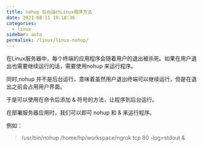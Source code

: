 ```yaml
---
title: nohup 后台运行Linux程序方法
date: 2021-08-11 19:18:36
categories: 
  - linux
sidebar: auto
permalink: /linux/linux-nohup/
---
```


在Linux服务器中，每个终端的应用程序会随着用户的退出被杀死。如果在用户退出也需要继续运行的话，需要使用nohup 来运行程序。

同时,nohup 并不是后台运行，意味着虽然用户退出终端可以继续运行，但是在退出之前会占用用户界面。

于是可以使用在命令后添加 & 符号的方法，让程序到后台运行。


在部署服务器应用时，我们可以即可 nohup 和 & 来运行程序。

例如：

> /usr/bin/nohup /home/hp/workspace/ngrok tcp 80 -log=stdout &

